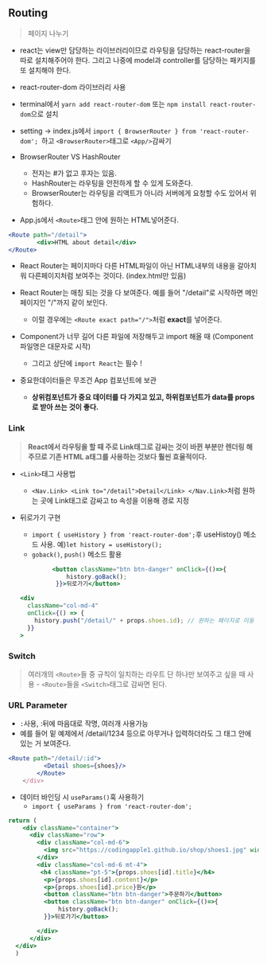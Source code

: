 ## Routing 
> 페이지 나누기
- react는 view만 담당하는 라이브러리이므로 라우팅을 담당하는 react-router을 따로 설치해주어야 한다. 그리고 나중에 model과 controller를 담당하는 패키지를 또 설치해야 한다.
- react-router-dom 라이브러리 사용
- terminal에서 ```yarn add react-router-dom``` 또는 ```npm install react-router-dom```으로 설치
- setting -> index.js에서 ```import { BrowserRouter } from 'react-router-dom'; ```하고  ```<BrowserRouter>```태그로 ```<App/>```감싸기

- BrowserRouter VS HashRouter
    - 전자는 #가 없고 후자는 있음.
    - HashRouter는 라우팅을 안전하게 할 수 있게 도와준다.
    - BrowserRouter는 라우팅을 리액트가 아니라 서버에게 요청할 수도 있어서 위험하다.  

- App.js에서 ```<Route>```태그 안에 원하는 HTML넣어준다. 
```jsx
<Route path="/detail">
        <div>HTML about detail</div>
</Route>
```
- React Router는 페이지마다 다른 HTML파일이 아닌 HTML내부의 내용을 갈아치워 다른페이지처럼 보여주는 것이다. (index.html만 있음)
- React Router는 매칭 되는 것을 다 보여준다. 예를 들어 "/detail"로 시작하면 메인페이지인 "/"까지 같이 보인다.
    - 이럴 경우에는 ```<Route exact path="/">```처럼 **exact**를 넣어준다.    
    
- Component가 너무 길어 다른 파일에 저장해두고 import 해올 때 (Component파일명은 대문자로 시작)
    - 그리고 상단에 ```import React```는 필수 !
- 중요한데이터들은 무조건 App 컴포넌트에 보관
    - **상위컴포넌트가 중요 데이터를 다 가지고 있고, 하위컴포넌트가 data를 props로 받아 쓰는 것이 좋다.**

### Link
> **React에서 라우팅을 할 때 주로 Link태그로 감싸는 것이 바뀐 부분만 렌더링 해주므로 기존 HTML a태그를 사용하는 것보다 훨씬 효율적이다.**
- ```<Link>```태그 사용법
    - ```<Nav.Link> <Link to="/detail">Detail</Link> </Nav.Link>```처럼 원하는 곳에 Link태그로 감싸고 to 속성을 이용해 경로 지정

- 뒤로가기 구현
    - ```import { useHistory } from 'react-router-dom';```후 useHistoy() 메소드 사용. 예)```let history = useHistory();```
    - ```goback()```, ```push()``` 메소드 활용
    ```jsx
             <button className="btn btn-danger" onClick={()=>{
                 history.goBack();
              }}>뒤로가기</button> 
    ```    
    ```jsx
    <div
      className="col-md-4"
      onClick={() => {
        history.push("/detail/" + props.shoes.id); // 원하는 페이지로 이동
      }}
    >
    ```
      
### Switch    
> 여러개의 ```<Route>```들 중 규칙이 일치하는 라우트 단 하나만 보여주고 싶을 때 사용
    - ```<Route>```들을 ```<Switch>```태그로 감싸면 된다.
    
### URL Parameter
- ```:```사용, :뒤에 마음대로 작명, 여러개 사용가능
- 예를 들어 밑 예제에서  /detail/1234 등으로 아무거나 입력하더라도 그 <Route>태그 안에 있는 거 보여준다.

```jsx
<Route path="/detail/:id">
          <Detail shoes={shoes}/>
        </Route>
    </div>
```    

- 데이터 바인딩 시 ```useParams()```훅 사용하기
    - ```import { useParams } from 'react-router-dom';```
```jsx
return (
    <div className="container">
      <div className="row">
        <div className="col-md-6">
          <img src="https://codingapple1.github.io/shop/shoes1.jpg" width="100%" />
        </div>
        <div className="col-md-6 mt-4">
         <h4 className="pt-5">{props.shoes[id].title}</h4>
          <p>{props.shoes[id].content}</p>
          <p>{props.shoes[id].price}원</p>
          <button className="btn btn-danger">주문하기</button> 
          <button className="btn btn-danger" onClick={()=>{
              history.goBack();
          }}>뒤로가기</button> 

        </div>
      </div>
  </div>  
  )
```  
